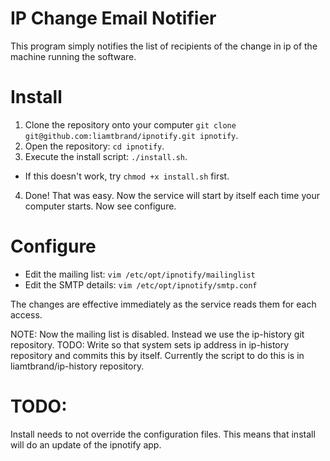 # IP Change Email Notifier

This program simply notifies the list of recipients of the change in ip of the machine running the software.

# Install

1. Clone the repository onto your computer `git clone git@github.com:liamtbrand/ipnotify.git ipnotify`.
2. Open the repository: `cd ipnotify`.
3. Execute the install script: `./install.sh`.
  - If this doesn't work, try `chmod +x install.sh` first.
4. Done! That was easy. Now the service will start by itself each time your computer starts. Now see configure.

# Configure
- Edit the mailing list: `vim /etc/opt/ipnotify/mailinglist`
- Edit the SMTP details: `vim /etc/opt/ipnotify/smtp.conf`

The changes are effective immediately as the service reads them for each access.

NOTE: Now the mailing list is disabled. Instead we use the ip-history git repository.
TODO: Write so that system sets ip address in ip-history repository and commits this by itself.
Currently the script to do this is in liamtbrand/ip-history repository.

# TODO:

Install needs to not override the configuration files.
This means that install will do an update of the ipnotify app.
